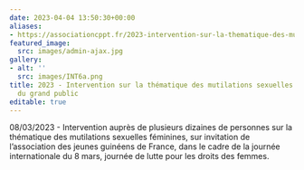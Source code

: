 ```yaml
---
date: 2023-04-04 13:50:30+00:00
aliases:
- https://associationcppt.fr/2023-intervention-sur-la-thematique-des-mutilations-sexuelles-feminines-aupres-du-grand-public/
featured_image:
  src: images/admin-ajax.jpg
gallery:
- alt: ''
  src: images/INT6a.png
title: 2023 - Intervention sur la thématique des mutilations sexuelles féminines auprès
  du grand public
editable: true
---
```

08/03/2023 - Intervention auprès de plusieurs dizaines de personnes sur la thématique des mutilations sexuelles féminines, sur invitation de l’association des jeunes guinéens de France, dans le cadre de la journée internationale du 8 mars, journée de lutte pour les droits des femmes.
